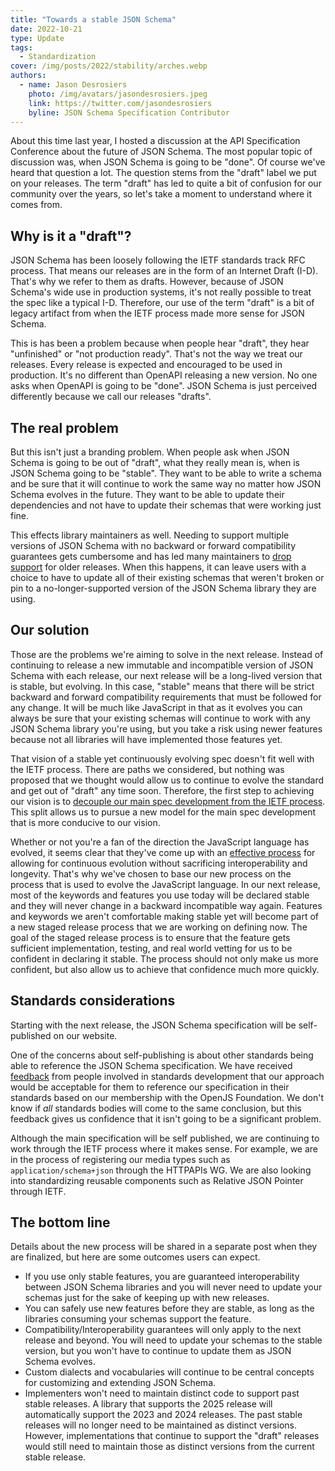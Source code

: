 ```yaml
---
title: "Towards a stable JSON Schema"
date: 2022-10-21
type: Update
tags:
  - Standardization
cover: /img/posts/2022/stability/arches.webp
authors:
  - name: Jason Desrosiers
    photo: /img/avatars/jasondesrosiers.jpeg
    link: https://twitter.com/jasondesrosiers
    byline: JSON Schema Specification Contributor
---
```


About this time last year, I hosted a discussion at the API Specification
Conference about the future of JSON Schema. The most popular topic of discussion
was, when JSON Schema is going to be "done". Of course we've heard that question
a lot. The question stems from the "draft" label we put on your releases. The
term "draft" has led to quite a bit of confusion for our community over the
years, so let's take a moment to understand where it comes from.

## Why is it a "draft"?

JSON Schema has been loosely following the IETF standards track RFC process.
That means our releases are in the form of an Internet Draft (I-D). That's why
we refer to them as drafts. However, because of JSON Schema's wide use in
production systems, it's not really possible to treat the spec like a typical
I-D. Therefore, our use of the term "draft" is a bit of legacy artifact from
when the IETF process made more sense for JSON Schema.

This is has been a problem because when people hear "draft", they hear
"unfinished" or "not production ready". That's not the way we treat our
releases. Every release is expected and encouraged to be used in production.
It's no different than OpenAPI releasing a new version. No one asks when OpenAPI
is going to be "done". JSON Schema is just perceived differently because we call
our releases "drafts".

## The real problem

But this isn't just a branding problem. When people ask when JSON Schema is
going to be out of "draft", what they really mean is, when is JSON Schema going
to be "stable". They want to be able to write a schema and be sure that it will
continue to work the same way no matter how JSON Schema evolves in the future.
They want to be able to update their dependencies and not have to update their
schemas that were working just fine.

This effects library maintainers as well. Needing to support multiple versions
of JSON Schema with no backward or forward compatibility guarantees gets
cumbersome and has led many maintainers to
[drop support](https://github.com/gregsdennis/json-everything/issues/310) for
older releases. When this happens, it can leave users with a choice to have to
update all of their existing schemas that weren't broken or pin to a
no-longer-supported version of the JSON Schema library they are using.

## Our solution

Those are the problems we're aiming to solve in the next release. Instead of
continuing to release a new immutable and incompatible version of JSON Schema
with each release, our next release will be a long-lived version that is stable,
but evolving. In this case, "stable" means that there will be strict backward
and forward compatibility requirements that must be followed for any change. It
will be much like JavaScript in that as it evolves you can always be sure that
your existing schemas will continue to work with any JSON Schema library you're
using, but you take a risk using newer features because not all libraries will
have implemented those features yet.

That vision of a stable yet continuously evolving spec doesn't fit well with the
IETF process. There are paths we considered, but nothing was proposed that we
thought would allow us to continue to evolve the standard and get out of "draft"
any time soon. Therefore, the first step to achieving our vision is to [decouple
our main spec development from the IETF process](https://github.com/json-schema-org/json-schema-spec/pull/1277).
This split allows us to pursue a new model for the main spec development that is
more conducive to our vision.

Whether or not you're a fan of the direction the JavaScript language has
evolved, it seems clear that they've come up with an
[effective process](https://2ality.com/2015/11/tc39-process.html) for allowing
for continuous evolution without sacrificing interoperability and longevity.
That's why we've chosen to base our new process on the process that is used to
evolve the JavaScript language. In our next release, most of the keywords and
features you use today will be declared stable and they will never change in a
backward incompatible way again. Features and keywords we aren't comfortable
making stable yet will become part of a new staged release process that we are
working on defining now. The goal of the staged release process is to ensure
that the feature gets sufficient implementation, testing, and real world vetting
for us to be confident in declaring it stable. The process should not only make
us more confident, but also allow us to achieve that confidence much more
quickly.

## Standards considerations

Starting with the next release, the JSON Schema specification will be
self-published on our website.

One of the concerns about self-publishing is about other standards being able to
reference the JSON Schema specification. We have received
[feedback](https://github.com/json-schema-org/json-schema-spec/pull/1277#issuecomment-1228734352)
from people involved in standards development that our approach would be
acceptable for them to reference our specification in their standards based on
our membership with the OpenJS Foundation. We don't know if _all_ standards
bodies will come to the same conclusion, but this feedback gives us confidence
that it isn't going to be a significant problem.

Although the main specification will be self published, we are continuing to
work through the IETF process where it makes sense. For example, we are in the
process of registering our media types such as `application/schema+json` through
the HTTPAPIs WG. We are also looking into standardizing reusable components such
as Relative JSON Pointer through IETF.

## The bottom line

Details about the new process will be shared in a separate post when they are
finalized, but here are some outcomes users can expect.

* If you use only stable features, you are guaranteed interoperability between
  JSON Schema libraries and you will never need to update your schemas just for
  the sake of keeping up with new releases.
* You can safely use new features before they are stable, as long as the
  libraries consuming your schemas support the feature.
* Compatibility/Interoperability guarantees will only apply to the next release
  and beyond. You will need to update your schemas to the stable version, but
  you won't have to continue to update them as JSON Schema evolves.
* Custom dialects and vocabularies will continue to be central concepts for
  customizing and extending JSON Schema.
* Implementers won't need to maintain distinct code to support past stable
  releases. A library that supports the 2025 release will automatically support
  the 2023 and 2024 releases. The past stable releases will no longer need to be
  maintained as distinct versions. However, implementations that continue to
  support the "draft" releases would still need to maintain those as distinct
  versions from the current stable release.
